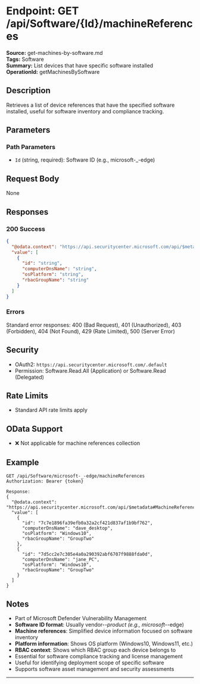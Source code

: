 # Endpoint: GET /api/Software/{Id}/machineReferences

**Source:** get-machines-by-software.md  
**Tags:** Software  
**Summary:** List devices that have specific software installed  
**OperationId:** getMachinesBySoftware

## Description
Retrieves a list of device references that have the specified software installed, useful for software inventory and compliance tracking.

## Parameters
### Path Parameters
- `Id` (string, required): Software ID (e.g., microsoft-_-edge)

## Request Body
None

## Responses
### 200 Success
```json
{
  "@odata.context": "https://api.securitycenter.microsoft.com/api/$metadata#MachineReferences",
  "value": [
    {
      "id": "string",
      "computerDnsName": "string",
      "osPlatform": "string",
      "rbacGroupName": "string"
    }
  ]
}
```

### Errors
Standard error responses: 400 (Bad Request), 401 (Unauthorized), 403 (Forbidden), 404 (Not Found), 429 (Rate Limited), 500 (Server Error)

## Security
- OAuth2: `https://api.securitycenter.microsoft.com/.default`
- Permission: Software.Read.All (Application) or Software.Read (Delegated)

## Rate Limits
- Standard API rate limits apply

## OData Support
- ❌ Not applicable for machine references collection

## Example
```http
GET /api/Software/microsoft-_-edge/machineReferences
Authorization: Bearer {token}

Response:
{
  "@odata.context": "https://api.securitycenter.microsoft.com/api/$metadata#MachineReferences",
  "value": [
    {
      "id": "7c7e1896fa39efb0a32a2cf421d837af1b9bf762",
      "computerDnsName": "dave_desktop",
      "osPlatform": "Windows10",
      "rbacGroupName": "GroupTwo"
    },
    {
      "id": "7d5cc2e7c305e4a0a290392abf6707f9888fda0d",
      "computerDnsName": "jane_PC",
      "osPlatform": "Windows10",
      "rbacGroupName": "GroupTwo"
    }
  ]
}
```

## Notes
- Part of Microsoft Defender Vulnerability Management
- **Software ID format**: Usually vendor-_-product (e.g., microsoft-_-edge)
- **Machine references**: Simplified device information focused on software inventory
- **Platform information**: Shows OS platform (Windows10, Windows11, etc.)
- **RBAC context**: Shows which RBAC group each device belongs to
- Essential for software compliance tracking and license management
- Useful for identifying deployment scope of specific software
- Supports software asset management and security assessments

---
